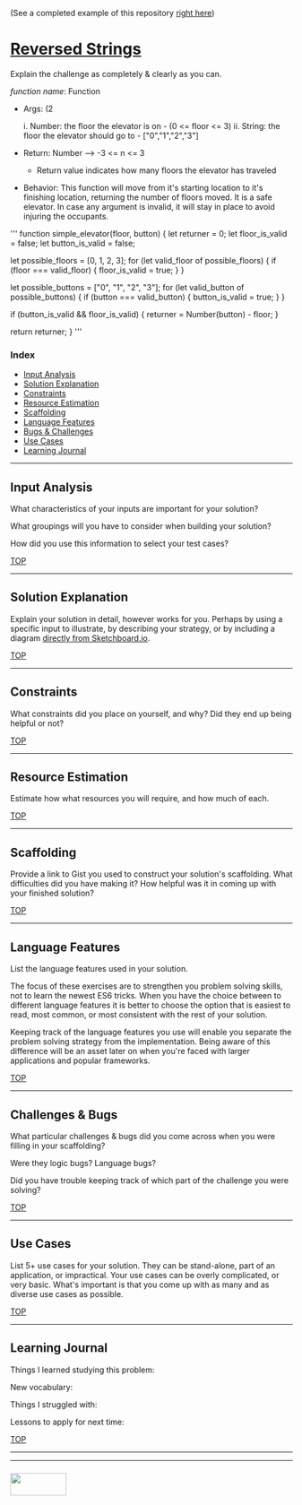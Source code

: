 (See a completed example of this repository [right here](https://github.com/elewa-student/simple-elevator))

# [Reversed Strings](https://www.codewars.com/kata/reversed-strings)

Explain the challenge as completely & clearly as you can.

_function name_: Function
* Args: (2

  i. Number: the floor the elevator is on - (0 <= floor <= 3)
  ii. String: the floor the elevator should go to - ["0","1","2","3"]
  
* Return: Number --> -3 <= n <= 3
  * Return value indicates how many floors the elevator has traveled
* Behavior: This function will move from it's starting location to it's finishing location, returning the number of floors moved. It is a safe elevator. In case any argument is invalid, it will stay in place to avoid injuring the occupants.

'''
function simple_elevator(floor, button) {
 let returner = 0;
 let floor_is_valid = false;
 let button_is_valid = false;
  
 let possible_floors = [0, 1, 2, 3];
 for (let valid_floor of possible_floors) {
   if (floor === valid_floor) {
     floor_is_valid = true;
   }
 }

 
 let possible_buttons = ["0", "1", "2", "3"];
 for (let valid_button of possible_buttons) {
   if (button === valid_button) {
     button_is_valid = true;
   }
 }

 if (button_is_valid && floor_is_valid) {
    returner = Number(button) - floor;
 }
  
 return returner;
}
'''


### Index
* [Input Analysis](#input-analysis)
* [Solution Explanation](#solution-explanation)
* [Constraints](#constraints)
* [Resource Estimation](#resource-estimation)
* [Scaffolding](#scaffolding)
* [Language Features](#language-features)
* [Bugs & Challenges](#bugs-challenges) 
* [Use Cases](#use-cases)
* [Learning Journal](#learning-journal)

---

## Input Analysis

What characteristics of your inputs are important for your solution?  

What groupings will you have to consider when building your solution?  

How did you use this information to select your test cases?


[TOP](#index)

___

## Solution Explanation

Explain your solution in detail, however works for you.  Perhaps by using a specific input to illustrate, by describing your strategy, or by including a diagram [directly from Sketchboard.io](https://sketchboard.io/blog/2014/03/06/github-sketchboard.html).

[TOP](#index)

---

## Constraints

What constraints did you place on yourself, and why?  Did they end up being helpful or not?

[TOP](#index)

___


## Resource Estimation

Estimate how what resources you will require, and how much of each.  


[TOP](#index)

___

## Scaffolding

Provide a link to Gist you used to construct your solution's scaffolding.  What difficulties did you have making it?  How helpful was it in coming up with your finished solution?

[TOP](#index)

___


## Language Features

List the language features used in your solution.

The focus of these exercises are to strengthen you problem solving skills, not to learn the newest ES6 tricks. When you have the choice between to different language features it is better to choose the option that is easiest to read, most common, or most consistent with the rest of your solution.  

Keeping track of the language features you use will enable you separate the problem solving strategy from the implementation.  Being aware of this difference will be an asset later on when you're faced with larger applications and popular frameworks.

[TOP](#index)

---

## Challenges & Bugs

What particular challenges & bugs did you come across when you were filling in your scaffolding?

Were they logic bugs? Language bugs? 

Did you have trouble keeping track of which part of the challenge you were solving?

[TOP](#index)

___

## Use Cases

List 5+ use cases for your solution.  They can be stand-alone, part of an application, or impractical.  Your use cases can be overly complicated, or very basic. What's important is that you come up with as many and as diverse use cases as possible.


[TOP](#index)

---

## Learning Journal

Things I learned studying this problem:


New vocabulary:


Things I struggled with:


Lessons to apply for next time:



[TOP](#index)

___
___
### <a href="http://elewa.education/blog" target="_blank"><img src="https://user-images.githubusercontent.com/18554853/34921062-506450ae-f97d-11e7-875f-6feeb26ad72d.png" width="100" height="40"/></a>


